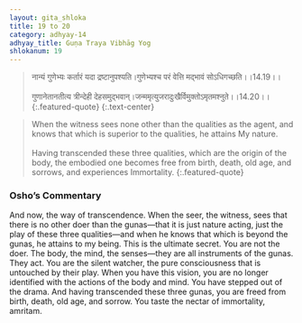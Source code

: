 ```yaml
---
layout: gita_shloka
title: 19 to 20
category: adhyay-14
adhyay_title: Guṇa Traya Vibhāg Yog
shlokanum: 19
---
```


> नान्यं गुणेभ्यः कर्तारं यदा द्रष्टानुपश्यति।गुणेभ्यश्च परं वेत्ति मद्भावं सोऽधिगच्छति।।14.19।।<br><br>गुणानेतानतीत्य त्रीन्देही देहसमुद्भवान्।जन्ममृत्युजरादुःखैर्विमुक्तोऽमृतमश्नुते।।14.20।।
{:.featured-quote} 
{:.text-center}

> When the witness sees none other than the qualities as the agent, and knows that which is superior to the qualities, he attains My nature.<br><br>Having transcended these three qualities, which are the origin of the body, the embodied one becomes free from birth, death, old age, and sorrows, and experiences Immortality.
{:.featured-quote}

### Osho’s Commentary
And now, the way of transcendence. When the seer, the witness, sees that there is no other doer than the gunas—that it is just nature acting, just the play of these three qualities—and when he knows that which is beyond the gunas, he attains to my being.
This is the ultimate secret. You are not the doer. The body, the mind, the senses—they are all instruments of the gunas. They act. You are the silent watcher, the pure consciousness that is untouched by their play.
When you have this vision, you are no longer identified with the actions of the body and mind. You have stepped out of the drama. And having transcended these three gunas, you are freed from birth, death, old age, and sorrow. You taste the nectar of immortality, amritam.
